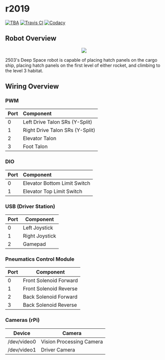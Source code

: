 # r2019

[![TBA](https://img.shields.io/badge/The%20Blue%20Alliance-2503-blue.svg?style=popout-square)](https://www.thebluealliance.com/team/2503)
[![Travis CI](https://img.shields.io/travis/frc2503/r2019.svg?style=popout-square)](https://travis-ci.org/frc2503/r2019)
[![Codacy](https://img.shields.io/codacy/grade/a52adf6bbffc45b79713ea58ca2f1538.svg?style=popout-square)](https://app.codacy.com/project/hunterkva/r2019/dashboard)

## Robot Overview

<p align="center">
  <img src="https://user-images.githubusercontent.com/46372814/53132017-fe720400-3533-11e9-9276-8d77b03415ab.png">
</p>

2503's Deep Space robot is capable of placing hatch panels on the cargo ship, placing hatch panels on the first level of either rocket, and climbing to the level 3 habitat.

## Wiring Overview

### PWM
| Port | Component                       |
| ---- | :------------------------------ |
| 0    | Left Drive Talon SRs (Y-Split)  |
| 1    | Right Drive Talon SRs (Y-Split) |
| 2    | Elevator Talon                  |
| 3    | Foot Talon                      |

### DIO
| Port | Component                    |
| ---- | :--------------------------- |
| 0    | Elevator Bottom Limit Switch |
| 1    | Elevator Top Limit Switch    |

### USB (Driver Station)
| Port | Component      |
| ---- | -------------- |
| 0    | Left Joystick  |
| 1    | Right Joystick |
| 2    | Gamepad        |

### Pneumatics Control Module
| Port | Component              |
| ---- | ---------------------- |
| 0    | Front Solenoid Forward |
| 1    | Front Solenoid Reverse |
| 2    | Back Solenoid Forward  |
| 3    | Back Solenoid Reverse  |

### Cameras (rPi)
| Device       | Camera                   |
| ------------ | ------------------------ |
| /dev/video0  | Vision Processing Camera |
| /dev/video1  | Driver Camera            |
